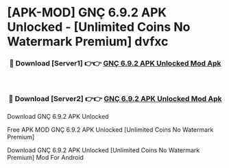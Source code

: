 # [APK-MOD] GNÇ 6.9.2 APK Unlocked - [Unlimited Coins No Watermark Premium] dvfxc



<div align="center">
<h3>🔴 Download [Server1] 👉👉 <a href="https://momento.my/?title=GNÇ_6.9.2_APK_Unlocked">GNÇ 6.9.2 APK Unlocked Mod Apk</a></h3><br>

<h3>🔴 Download [Server2] 👉👉 <a href="https://momento.my/?title=GNÇ_6.9.2_APK_Unlocked">GNÇ 6.9.2 APK Unlocked Mod Apk</a></h3>
</div>



Download GNÇ 6.9.2 APK Unlocked 

Free APK MOD GNÇ 6.9.2 APK Unlocked [Unlimited Coins No Watermark Premium]

Download GNÇ 6.9.2 APK Unlocked [Unlimited Coins No Watermark Premium] Mod For Android
